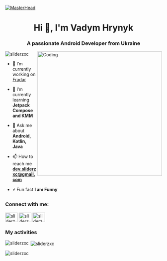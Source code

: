 [![MasterHead](https://firebasestorage.googleapis.com/v0/b/flexi-coding.appspot.com/o/dempgi7-520f8d5f-63d4-4453-8822-dbc149ae27f8.gif?alt=media&token=91c0c7b2-93c3-4029-b011-1a8703c5730d)](https://rishavchanda.io)
<h1 align="center">Hi 👋, I'm Vadym Hrynyk</h1>
<h3 align="center">A passionate Android Developer from Ukraine</h3>
<img align="right" alt="Coding" width="400" src="https://cdn.dribbble.com/users/1162077/screenshots/3848914/programmer.gif">


<p align="left"> <img src="https://komarev.com/ghpvc/?username=sliderzxc&label=Profile%20views&color=0e75b6&style=flat" alt="sliderzxc" /> </p>

- 🔭 I’m currently working on [Fradar](https://github.com/sliderzxc/Fradar)

- 🌱 I’m currently learning **Jetpack Compose and KMM**

- 💬 Ask me about **Android, Kotlin, Java**

- 📫 How to reach me **dev.sliderzxc@gmail.com**

- ⚡ Fun fact **I am Funny**

<h3 align="left">Connect with me:</h3>
<p align="left">
<a href="https://telegram.me/sliderzxc" target="blank"><img align="center" src="https://raw.githubusercontent.com/sliderzxc/github-profile-readme-generator/master/src/images/icons/Social/telegram.svg" alt="sliderzxc" height="30" width="40" /></a>
<a href="https://linkedin.com/in/sliderzxc" target="blank"><img align="center" src="https://raw.githubusercontent.com/sliderzxc/github-profile-readme-generator/master/src/images/icons/Social/linked-in-alt.svg" alt="sliderzxc" height="30" width="40" /></a>
<a href="https://instagram.com/sliderzxc" target="blank"><img align="center" src="https://raw.githubusercontent.com/sliderzxc/github-profile-readme-generator/master/src/images/icons/Social/instagram.svg" alt="sliderzxc" height="30" width="40" /></a>
</p>

<h3 align="left">My activities</h3>

<p><img align="left" src="https://github-readme-stats.vercel.app/api/top-langs?username=sliderzxc&show_icons=true&locale=en&layout=compact&theme=tokyonight" alt="sliderzxc" /></p>

<p>&nbsp;<img align="center" src="https://github-readme-stats.vercel.app/api?username=sliderzxc&show_icons=true&locale=en&theme=tokyonight" alt="sliderzxc" /></p>

<p><img align="center" src="https://github-readme-streak-stats.herokuapp.com/?user=sliderzxc&&theme=tokyonight" alt="sliderzxc" /></p>
